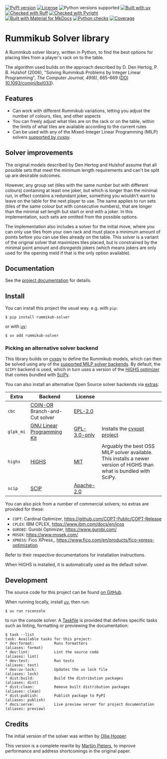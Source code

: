 [![PyPI version](https://img.shields.io/pypi/v/rummikub-solver.svg)](https://pypi.python.org/project/rummikub-solver)
[![License](https://img.shields.io/pypi/l/rummikub-solver.svg)](https://github.com/mjpieters/rummikub-solver/blob/main/LICENSE.txt)
![Python versions supported](https://img.shields.io/python/required-version-toml?tomlFilePath=https%3A%2F%2Fraw.githubusercontent.com%2Fmjpieters%2Frummikub-solver%2Fmain%2Fpyproject.toml)
[![Built with uv](https://img.shields.io/endpoint?url=https://raw.githubusercontent.com/astral-sh/uv/main/assets/badge/v0.json)](https://github.com/astral-sh/uv)
[![Checked with Ruff](https://img.shields.io/endpoint?url=https://raw.githubusercontent.com/astral-sh/ruff/main/assets/badge/v2.json)](https://github.com/astral-sh/ruff)
[![Checked with Pyright](https://microsoft.github.io/pyright/img/pyright_badge.svg)](https://microsoft.github.io/pyright/)
[![Built with Material for MkDocs](https://img.shields.io/badge/Material_for_MkDocs-526CFE?logo=materialformkdocs&label=&labelColor=grey&logoColor=white)](https://squidfunk.github.io/mkdocs-material/)
[![Python checks](https://github.com/mjpieters/rummikub-solver/actions/workflows/ci-cd.yml/badge.svg)](https://github.com/mjpieters/rummikub-solver/actions/workflows/ci-cd.yml)
[![Coverage](https://codecov.io/gh/mjpieters/rummikub-solver/graph/badge.svg?token=ZRZO4XRBP6)](https://codecov.io/gh/mjpieters/rummikub-solver)


# Rummikub Solver library

A Rummikub solver library, written in Python, to find the best options for placing tiles from a player's rack on to the table.

The algorithm used builds on the approach described by D. Den Hertog, P. B. Hulshof (2006), "Solving Rummikub Problems by Integer Linear Programming", *The Computer Journal, 49(6)*, 665-669 ([DOI 10.1093/comjnl/bxl033](https://doi.org/10.1093/comjnl/bxl033)).

## Features

- Can work with different Rummikub variations, letting you adjust the number of colours, tiles, and other aspects
- You can freely adjust what tiles are on the rack or on the table, within the limits of what tiles are available according to the current rules
- Can be used with any of the Mixed-Integer Linear Programming (MILP) solvers [supported by cvxpy](https://www.cvxpy.org/tutorial/solvers/index.html#choosing-a-solver).

## Solver improvements

The original models described by Den Hertog and Hulshof assume that all possible sets that meet the minimum length requirements and can't be split up are desirable outcomes.

However, any group set (tiles with the same number but with different colours) containing at least one joker, but which is longer than the minimal run, in effect contains a redundant joker, something you wouldn't want to leave on the table for the next player to use. The same applies to run sets (tiles of the same colour but with consecutive numbers), that are longer than the minimal set length but start or end with a joker. In this implementation, such sets are omitted from
the possible options.

The implementation also includes a solver for the initial move, where you can only
use tiles from your own rack and must place a minimum amount of points before you
can use tiles already on the table. This solver is a variant of the original solver
that maximizes tiles placed, but is constrained by the minimal point amount and
_disregards_ jokers (which means jokers are only used for the opening meld if that is the only option available).

## Documentation

See the [project documentation][docs] for details.

## Install

You can install this project the usual way. e.g. with `pip`:

```console
$ pip install rummikub-solver
```

or with [uv][]:

```console
$ uv add rummikub-solver
```

### Picking an alternative solver backend

<!-- --8<-- [start:picking_backend] -->

This library builds on [cvxpy][] to define the Rummikub models, which can then be solved using any of the [supported MILP solver backends][cpsolvers]. By default, the `SCIPY` backend is used, which in turn uses a version of the [HiGHS optimizer][highs] that comes bundled with [SciPy][scipy].

You can also install an alternative Open Source solver backends via [extras][]:

| Extra | Backend | License |   |
| ----- | ------- | ------- | - |
| `cbc` | [COIN-OR](https://github.com/coin-or/Cbc) Branch-and-Cut solver | [EPL-2.0][epl-20] | |
| `glpk_mi` | [GNU Linear Programming Kit](https://www.gnu.org/software/glpk/) | [GPL-3.0-only][gpl-30-only] | Installs the [cvxopt project](https://pypi.org/p/cvxopt) |
| `highs` | [HiGHS][highs] | [MIT][mit] | Arguably the best OSS MILP solver available. This installs a newer version of HiGHS than what is bundled with SciPy. |
| `scip` | [SCIP](https://scipopt.org/) | [Apache-2.0][apache-20] | |

You can also pick from a number of commercial solvers; no extras are provided for these:

- `COPT`: Cardinal Optimizer, <https://github.com/COPT-Public/COPT-Release>
- `CPLEX`: IBM CPLEX, <https://www.ibm.com/docs/en/icos>
- `GUROBI`: Gurobi Optimizer, <https://www.gurobi.com/>
- `MOSEK`: <https://www.mosek.com/>
- `XPRESS`: Fico XPress,, <https://www.fico.com/en/products/fico-xpress-optimization>

Refer to their respective documentations for installation instructions.

When HiGHS is installed, it is automatically used as the default solver.

[scipy]: https://scipy.org/
[epl-20]: https://spdx.org/licenses/EPL-2.0.html
[gpl-30-only]: https://spdx.org/licenses/GPL-3.0-only.html
[mit]: https://spdx.org/licenses/MIT.html
[apache-20]: https://spdx.org/licenses/Apache-2.0.html
[cvxpy]: https://www.cvxpy.org
[cpsolvers]: https://www.cvxpy.org/tutorial/solvers/index.html#choosing-a-solver
[highs]: https://highs.dev/
[extras]: https://packaging.python.org/en/latest/tutorials/installing-packages/#installing-extras

<!-- --8<-- [end:picking_backend] -->

## Development

The source code for this project can be found [on GitHub][gh].

When running locally, install [uv][], then run:

```console
$ uv run rsconsole
```

to run the console solver. A [Taskfile](https://taskfile.dev/) is provided that defines specific tasks such as linting, formatting or previewing the documentation:

```console
$ task --list
task: Available tasks for this project:
* dev:format:         Runs formatters                                    (aliases: format)
* dev:lint:           Lint the source code                               (aliases: lint)
* dev:test:           Run tests                                          (aliases: test)
* dev:uv-lock:        Updates the uv lock file                           (aliases: lock)
* dist:build:         Build the distribution packages                    (aliases: dist)
* dist:clean:         Remove built distribution packages                 (aliases: clean)
* dist:publish:       Publish package to PyPI                            (aliases: publish)
* docs:serve:         Live preview server for project documentation      (aliases: preview)
```

## Credits

The initial version of the solver was written by [Ollie Hooper][oh].

This version is a complete rewrite by [Martijn Pieters][mp], to improve
performance and address shortcomings in the original paper.

[pipx]: https://pipxproject.github.io/
[uv]: https://docs.astral.sh/uv/
[docs]: https://rummikub-solver.readthedocs.io
[gh]: https://github.com/mjpieters/rummikub-solver
[oh]: https://github.com/Ollie-Hooper
[mp]: https://www.zopatista.com
